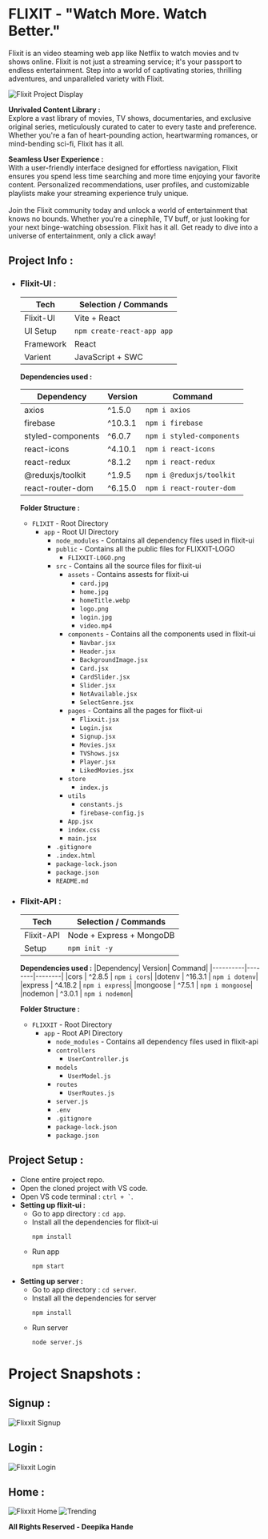 # FLIXIT - "Watch More. Watch Better."

Flixit is an video steaming web app like Netflix to watch movies and tv shows online. Flixit is not just a streaming service; it's your passport to endless entertainment. Step into a world of captivating stories, thrilling adventures, and unparalleled variety with Flixit.

![Flixit Project Display](Project-Snapshot/Home.png)

**Unrivaled Content Library :**<br />
Explore a vast library of movies, TV shows, documentaries, and exclusive original series, meticulously curated to cater to every taste and preference. Whether you're a fan of heart-pounding action, heartwarming romances, or mind-bending sci-fi, Flixit has it all.

**Seamless User Experience :**<br />
With a user-friendly interface designed for effortless navigation, Flixit ensures you spend less time searching and more time enjoying your favorite content. Personalized recommendations, user profiles, and customizable playlists make your streaming experience truly unique.
<br />
<br />
Join the Flixit community today and unlock a world of entertainment that knows no bounds. Whether you're a cinephile, TV buff, or just looking for your next binge-watching obsession. Flixit has it all. Get ready to dive into a universe of entertainment, only a click away!

## Project Info :

- ### Flixit-UI :

  | Tech      | Selection / Commands       |
  | --------- | -------------------------- |
  | Flixit-UI | Vite + React               |
  | UI Setup  | `npm create-react-app app` |
  | Framework | React                      |
  | Varient   | JavaScript + SWC           |

  **Dependencies used :**

  | Dependency        | Version | Command                   |
  | ----------------- | ------- | ------------------------- |
  | axios             | ^1.5.0  | `npm i axios`             |
  | firebase          | ^10.3.1 | `npm i firebase`          |
  | styled-components | ^6.0.7  | `npm i styled-components` |
  | react-icons       | ^4.10.1 | `npm i react-icons`       |
  | react-redux       | ^8.1.2  | `npm i react-redux`       |
  | @reduxjs/toolkit  | ^1.9.5  | `npm i @reduxjs/toolkit`  |
  | react-router-dom  | ^6.15.0 | `npm i react-router-dom`  |

  **Folder Structure :**

  - `FLIXIT` - Root Directory
    - `app` - Root UI Directory
      - `node_modules` - Contains all dependency files used in flixit-ui
      - `public` - Contains all the public files for FLIXXIT-LOGO
        - `FLIXXIT-LOGO.png`
      - `src` - Contains all the source files for flixit-ui
        - `assets` - Contains assests for flixit-ui
          - `card.jpg`
          - `home.jpg`
          - `homeTitle.webp`
          - `logo.png`
          - `login.jpg`
          - `video.mp4`
        - `components` - Contains all the components used in flixit-ui
          - `Navbar.jsx`
          - `Header.jsx`
          - `BackgroundImage.jsx`
          - `Card.jsx`
          - `CardSlider.jsx`
          - `Slider.jsx`
          - `NotAvailable.jsx`
          - `SelectGenre.jsx`
        - `pages` - Contains all the pages for flixit-ui
          - `Flixxit.jsx`
          - `Login.jsx`
          - `Signup.jsx`
          - `Movies.jsx`
          - `TVShows.jsx`
          - `Player.jsx`
          - `LikedMovies.jsx`
        - `store`
          - `index.js`
        - `utils`
          - `constants.js`
          - `firebase-config.js`
        - `App.jsx`
        - `index.css`
        - `main.jsx`
      - `.gitignore`
      - `.index.html`
      - `package-lock.json`
      - `package.json`
      - `README.md`

- ### Flixit-API :

  | Tech       | Selection / Commands     |
  | ---------- | ------------------------ |
  | Flixit-API | Node + Express + MongoDB |
  | Setup      | `npm init -y`            |

  **Dependencies used :**
  |Dependency| Version| Command|
  |----------|--------|--------|
  |cors | ^2.8.5 | `npm i cors`|
  |dotenv | ^16.3.1 | `npm i dotenv`|
  |express | ^4.18.2 | `npm i express`|
  |mongoose | ^7.5.1 | `npm i mongoose`|
  |nodemon | ^3.0.1 | `npm i nodemon`|

  **Folder Structure :**

  - `FLIXXIT` - Root Directory
    - `app` - Root API Directory
      - `node_modules` - Contains all dependency files used in flixit-api
      - `controllers`
        - `UserController.js`
      - `models`
        - `UserModel.js`
      - `routes`
        - `UserRoutes.js`
      - `server.js`
      - `.env`
      - `.gitignore`
      - `package-lock.json`
      - `package.json`

## Project Setup :

- Clone entire project repo.
- Open the cloned project with VS code.
- Open VS code terminal : `` ctrl + ` ``.
- **Setting up flixit-ui :**
  - Go to app directory : `cd app`.
  - Install all the dependencies for flixit-ui
    ```
    npm install
    ```
  - Run app
    ```
    npm start
    ```
- **Setting up server :**
  - Go to app directory : `cd server`.
  - Install all the dependencies for server
    ```
    npm install
    ```
  - Run server
    ```
    node server.js
    ```

# Project Snapshots :

## Signup :

![Flixxit Signup](Project-Snapshot/SignUp.png)

## Login :

![Flixxit Login](Project-Snapshot/SignIn.png)

## Home :

![Flixxit Home](Project-Snapshot/Home.png)
![Trending](Project-Snapshot/TvShows.png)

**All Rights Reserved - Deepika Hande**
